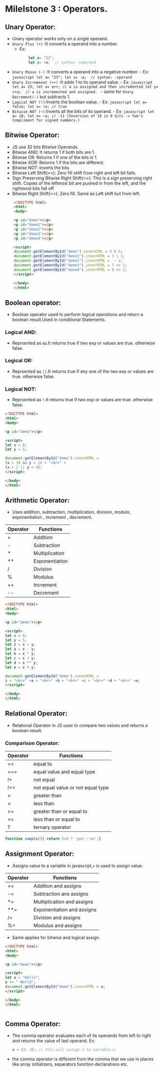 # Milelstone 3 : Operators.
## Unary Operator:
- Unary operator works only on a single operand.
- `Unary Plus (+)` :It converts a operand into a number.
    - Ex:
        ```javascript
            let a= "23";
            let x= +a;  // syntax: +operand
        ```
-  `Unary Minus (-)` :It converts a operand into a negative number.
       - Ex:
        ```javascript
            let a= "23";
            let x= -a;  // syntax: -operand
        ```
-  `Unary Incremenat (++)` :It adds 1 to its operand value.
       - Ex:
        ```javascript
            let a= 23;
            let x= a++; // a is assigned and then incremented
            let y= ++a;  // a is incremented and assigned.
        ```
        - same for `Unary Decrement(-)` but subtracts 1.
- `Logical NOT (!)`:Inverts the boolean value.
        - Ex:
        ```javascript
            let a= false;
            let x= !a; // true
        ```
- `Bitwise NOT (~)`:Inverts all the bits of its operand.
        - Ex:
        ```javascript
            let a= 10;
            let x= ~a; // -11 (Inversion of 10 in 8 bits -> Two's Compliment for signed numbers.)
        ```
## Bitwise Operator:
- JS use 32 bits Bitwise Operands.
- Bitwise AND:  It returns 1 if both bits are 1.
- Bitwise OR: Returns 1 if one of the bits is 1.
- Bitwise XOR: Returns 1 if the bits are different.
- Bitwise NOT: Inverts the bits
- Bitwise Left Shift(<<): Zero fill shift from right and left bit falls.
- Sign Preserving Bitwise Right Shift(>>): This is a sign preserving right shift. Copies of the leftmost bit are pushed in from the left, and the rightmost bits fall off.
- Bitwise Right Shift(<<): Zero fill. Same as Left shift but from left.
```html
    <!DOCTYPE html>
    <html>
    <body>

    <p id="demo"></p>
    <p id="demo1"></p>
    <p id="demo2"></p>
    <p id="demo3"></p>
    <p id="demo4"></p> 

    <script>
    document.getElementById("demo").innerHTML = 5 & 6;
    document.getElementById("demo1").innerHTML = 3 | 1;
    document.getElementById("demo2").innerHTML =  ~ 1;
    document.getElementById("demo3").innerHTML = 7 << 1;
    document.getElementById("demo4").innerHTML = 8 >> 2;
    </script>

    </body>
    </html> 

```

## Boolean operator:
- Boolean operator used to perform logical operations and return a boolean result.Used in conditional Statements.
### Logical AND:
- Reprsented as `&&`.It returns true if two exp or values are true. otherwise false.
### Logical OR:
- Reprsented as `||`.It returns true if any one of the two exp or values are true. otherwise false.
### Logical NOT:
- Reprsented as `!`.It returns true if two exp or values are true. otherwise false.
```html
<!DOCTYPE html>
<html>
<body>

<p id="demo"></p>

<script>
let x = 8;
let y = 5;

document.getElementById("demo").innerHTML = 
(x < 10 && y > 1) + "<br>" + 
(x > 2 || y < 4);
</script>

</body>
</html>

```


## Arithmetic Operator:
- Uses addition, subtraction, multiplication, division, modulo, exponentiation , increment , decrement.

| Operator | Functions                       |
|----------|---------------------------------|
| +        | Addition                        |
| -        | Subtraction                     |
| *        | Multiplication                  |
| **       | Exponentiation                  |
| /        | Division                        |
| %        | Modulus                         |
| ++       | Increment                       |
| --       | Decrement                       |
 
 ```html
<!DOCTYPE html>
<html>
<body>

<p id="demo"></p>

<script>
let x = 8;
let y = 5;
let z = x + y;
let a = x - y;
let b = x * y;
let c = x / y;
let d = x ** y;
let e = x % y;

document.getElementById("demo").innerHTML = 
z + "<br>" +a + "<br>" +b + "<br>" +c + "<br>" +d + "<br>" +e;
</script>

</body>
</html>

 ```

 ## Relational Operator:
- Relational Operator in JS uuse to compare two values and returns a boolean result.

### Comparison Operator:

| Operator | Functions                           |
|----------|-------------------------------------|
| ==       | equal to                            |
| ===      | equal value and equal type          |
| !=       | not equal                           |
| !==      | not equal value or not equal type   |
| >        | greater than                        |
| <        | less than                           |
| >=       | greater than or equal to            |
| <=       | less than or equal to               |
| ?        | ternary operator                    |

```javascript
function sample(){ return 5>8 ? 'yes':'no';}
```

## Assignment Operator:
- Assigns value to a variable in javascript,`=` is used to assign value.

| Operator  | Functions                       |
|-----------|---------------------------------|
| +=        | Addition and assigns            |
| -=        | Subtraction ans assigns         |
| *=        | Multiplication and assigns      |
| **=       | Exponentiation and assigns      |
| /=        | Division and assigns            |
| %=        | Modulus and assigns             |

- Same applies for bitwise and logical assign.

```html
<!DOCTYPE html>
<html>
<body>

<p id="demo"></p>

<script>
let a = "Hello";
a += " World";
document.getElementById("demo").innerHTML = a;
</script>

</body>
</html>



```

## Comma Operator:
- The comma operator evaluates each of its operands from left to right and returns the value of last operand.
Ex: 
    ```javascript
    x = (2, 3); // this will assign 3 to variable x.
    ```
- the comma operator is different from the comma that we use in places like array initializers, separators function declarations etc.


